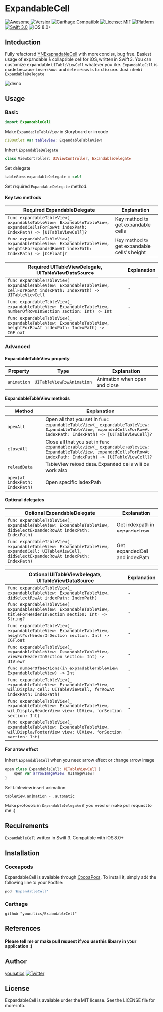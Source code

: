 # ExpandableCell
[![Awesome](https://cdn.rawgit.com/sindresorhus/awesome/d7305f38d29fed78fa85652e3a63e154dd8e8829/media/badge.svg)](https://github.com/sindresorhus/awesome)
[![Version](https://img.shields.io/cocoapods/v/ExpandableCell.svg?style=flat)](http://cocoapods.org/pods/ExpandableCell)
[![Carthage Compatible](https://img.shields.io/badge/Carthage-compatible-4BC51D.svg?style=flat)](https://github.com/Carthage/Carthage)
[![License: MIT](https://img.shields.io/badge/license-MIT-blue.svg?style=flat)](https://github.com/younatics/YNExpandableCell/blob/master/LICENSE)
[![Platform](https://img.shields.io/cocoapods/p/YNExpandableCell.svg?style=flat)](http://cocoapods.org/pods/ExpandableCell)
[![Swift 3.0](https://img.shields.io/badge/Swift-3.0-orange.svg?style=flat)](https://developer.apple.com/swift/)
![iOS 8.0+](https://img.shields.io/badge/iOS-8.0%2B-blue.svg)

## Intoduction
Fully refactored [YNExapnadableCell](https://github.com/younatics/YNExpandableCell) with more concise, bug free. Easiest usage of expandable & collapsible cell for iOS, written in Swift 3. You can customize expandable `UITableViewCell` whatever you like. `ExpandableCell` is made because `insertRows` and `deleteRows` is hard to use. Just inheirt `ExpandableDelegate`

![demo](Images/ExpandableCell.gif)

## Usage
### Basic
```swift
import ExpandableCell
```

Make `ExpandableTableView` in Storyboard or in code
```swift
@IBOutlet var tableView: ExpandableTableView!
```

Inherit `ExpandableDelegate`
```swift
class ViewController: UIViewController, ExpandableDelegate 
```

Set delegate
```swift
tableView.expandableDelegate = self
```

Set required `ExpandableDelegate` method.
#### Key two methods
| Required ExpandableDelegate | Explanation |
| --------------------------- | ----------- |
| `func expandableTableView(_ expandableTableView: ExpandableTableView, expandedCellsForRowAt indexPath: IndexPath) -> [UITableViewCell]?` | Key method to get expandable cells |
| `func expandableTableView(_ expandableTableView: ExpandableTableView, heightsForExpandedRowAt indexPath: IndexPath) -> [CGFloat]?` | Key method to get expandable cells's height |

| Required UITableViewDelegate, UITableViewDataSource | Explanation |
| --------------------------------------------------- | ----------- |
| `func expandableTableView(_ expandableTableView: ExpandableTableView, cellForRowAt indexPath: IndexPath) -> UITableViewCell` | - |
| `func expandableTableView(_ expandableTableView: ExpandableTableView, numberOfRowsInSection section: Int) -> Int` | - |
| `func expandableTableView(_ expandableTableView: ExpandableTableView, heightForRowAt indexPath: IndexPath) -> CGFloat` | - |

### Advanced
#### ExpandableTableView property
| Property | Type | Explanation |
| -------- | ---- | ----------- |
| `animation` | `UITableViewRowAnimation` | Animation when open and close | 

#### ExpandableTableView methods
| Method | Explanation |
| ------ | ----------- |
| `openAll` | Open all that you set in `func expandableTableView(_ expandableTableView: ExpandableTableView, expandedCellsForRowAt indexPath: IndexPath) -> [UITableViewCell]?` |
| `closeAll` | Close all that you set in `func expandableTableView(_ expandableTableView: ExpandableTableView, expandedCellsForRowAt indexPath: IndexPath) -> [UITableViewCell]?` |
| `reloadData` | TableView reload data. Expanded cells will be work also |
| `open(at indexPath: IndexPath)` | Open specific indexPath |

#### Optional delegates
| Optional ExpandableDelegate | Explanation |
| --------------------------- | ----------- |
| `func expandableTableView(_ expandableTableView: ExpandableTableView, didSelectExpandedRowAt indexPath: IndexPath)` | Get indexpath in expanded row |
| `func expandableTableView(_ expandableTableView: ExpandableTableView, expandedCell: UITableViewCell, didSelectExpandedRowAt indexPath: IndexPath)` | Get expandedCell and indexPath |


| Optional UITableViewDelegate, UITableViewDataSource | Explanation |
| --------------------------------------------------- | ----------- |
| `func expandableTableView(_ expandableTableView: ExpandableTableView, didSelectRowAt indexPath: IndexPath)` | - | 
| `func expandableTableView(_ expandableTableView: ExpandableTableView, titleForHeaderInSection section: Int) -> String?` | - |
| `func expandableTableView(_ expandableTableView: ExpandableTableView, heightForHeaderInSection section: Int) -> CGFloat` | - |
| `func expandableTableView(_ expandableTableView: ExpandableTableView, viewForHeaderInSection section: Int) -> UIView?` | - |
| `func numberOfSections(in expandableTableView: ExpandableTableView) -> Int` | - |
| `func expandableTableView(_ expandableTableView: ExpandableTableView, willDisplay cell: UITableViewCell, forRowAt indexPath: IndexPath)` | - |
| `func expandableTableView(_ expandableTableView: ExpandableTableView, willDisplayHeaderView view: UIView, forSection section: Int)` | - |
| `func expandableTableView(_ expandableTableView: ExpandableTableView, willDisplayFooterView view: UIView, forSection section: Int)` | - |

#### For arrow effect
Inherit `ExpandableCell` when you need arrow effect or change arrow image
```swift
open class ExpandableCell: UITableViewCell {
    open var arrowImageView: UIImageView!
}
```

Set tableview insert animation
```Swift
tableView.animation = .automatic
```

Make protocols in `ExpandableDelegate` if you need or make pull request to me :)

## Requirements
`ExpandableCell` written in Swift 3. Compatible with iOS 8.0+

## Installation

### Cocoapods

ExpandableCell is available through [CocoaPods](http://cocoapods.org). To install
it, simply add the following line to your Podfile:

```ruby
pod 'ExpandableCell'
```
### Carthage
```
github "younatics/ExpandableCell"
```

## References
#### Please tell me or make pull request if you use this library in your application :) 

## Author
[younatics](https://twitter.com/younatics)
<a href="http://twitter.com/younatics" target="_blank"><img alt="Twitter" src="https://img.shields.io/twitter/follow/younatics.svg?style=social&label=Follow"></a>

## License
ExpandableCell is available under the MIT license. See the LICENSE file for more info.
